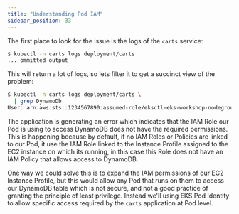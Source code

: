 ```yaml
---
title: "Understanding Pod IAM"
sidebar_position: 33
---
```


The first place to look for the issue is the logs of the `carts` service:

```bash
$ kubectl -n carts logs deployment/carts
... ommitted output
```

This will return a lot of logs, so lets filter it to get a succinct view of the problem:

```bash
$ kubectl -n carts logs deployment/carts \
  | grep DynamoDb
User: arn:aws:sts::1234567890:assumed-role/eksctl-eks-workshop-nodegroup-def-NodeInstanceRole-P7qjC7RqXaZr/i-085482f0c0bae4f88 is not authorized to perform: dynamodb:Query on resource: arn:aws:dynamodb:us-east-1:1234567890:table/eks-workshop-carts/index/idx_global_customerId because no identity-based policy allows the dynamodb:Query action (Service: DynamoDb, Status Code: 400, Request ID: SD7IOMHAD7VL31S3M8K80A7EI3VV4KQNSO5AEMVJF66Q9ASUAAJG)
```

The application is generating an error which indicates that the IAM Role our Pod is using to access DynamoDB does not have the required permissions. This is happening because by default, if no IAM Roles or Policies are linked to our Pod, it use the IAM Role linked to the Instance Profile assigned to the EC2 instance on which its running, in this case this Role does not have an IAM Policy that allows access to DynamoDB.

One way we could solve this is to expand the IAM permissions of our EC2 Instance Profile, but this would allow any Pod that runs on them to access our DynamoDB table which is not secure, and not a good practice of granting the principle of least privilege. Instead we'll using EKS Pod Identity to allow specific access required by the `carts` application at Pod level.
